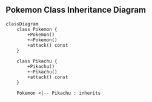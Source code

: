 ## Pokemon Class Inheritance Diagram
```mermaid
classDiagram
    class Pokemon {
        +Pokemon()
        +~Pokemon()
        +attack() const
    }
    
    class Pikachu {
        +Pikachu()
        +~Pikachu()
        +attack() const
    }
    
    Pokemon <|-- Pikachu : inherits
   ```